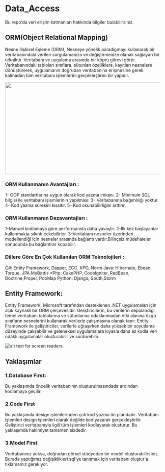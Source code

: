 # Data_Access
 Bu repo'da veri erişim katmanları hakkında bilgiler bulabilirsiniz.
 
 ## ORM(Object Relational Mapping)
  Nesne İlişkisel Eşleme (ORM), Nesneye yönelik paradigmayı kullanarak bir veritabanındaki verileri sorgulamanıza ve değiştirmenize olanak sağlayan bir tekniktir. Veritabanı ve uygulama arasında bir köprü görevi görür. Veritabanındaki tabloları sınıflara, sütunları özelliklere, kayıtları nesnelere dönüştürerek, uygulamanın doğrudan veritabanına erişmesine gerek kalmadan tüm veritabanı işlemlerini gerçekleştiren bir yapıdır.
  
  <img src="https://miro.medium.com/max/2678/0*hPIVHv2kP28zTbvb.png" style="height: 300px; width:700px;"/>
  
 ### ORM Kullanmanın Avantajları :
  
  1- OOP standartlarına uygun olarak kod yazma imkanı.
  2- Minimum SQL bilgisi ile veritabanı işlemlerinin yapılması.
  3- Veritabanına bağımlılığı yoktur.
  4- Kod yazma süresini kısaltır.
  5- Kod okunabilirliğini arttırır.
  
  ### ORM Kullanmanın Dezavantajları :
  
  1-Manuel kodlamaya göre performansta daha yavaştır.
  2-İlk kez başlayanlar kullanmakta sıkıntı çekebilirler.
  3-Veritabanı nesneler üzerinden modellendiği için nesneler arasında bağlantı vardır.Bilinçsiz müdehaleler sonucunda bu bağlantılar kopabilir.
  
  ### Dillere Göre En Çok Kullanılan ORM Teknolojileri :
  C#: Entity Framework, Dapper, ECO, XPO, Norm
  Java: Hibernate, Ebean, Torque, JPA,MyBattis *Php: CakePHP, Codelgniter, RedBean, Doctrine,Propel, PdoMap
  Python: Django, South,Storm
  
  ## Entity Framework:
  Entity Framework, Microsoft tarafından desteklenen .NET uygulamaları için açık kaynaklı bir ORM çerçevesidir. Geliştiricilerin, bu verilerin depolandığı temel veritabanı tablolarına ve sütunlarına odaklanmadan etki alanına özgü sınıfların nesnelerini kullanarak verilerle çalışmasına olanak tanır. Entity Framework ile geliştiriciler, verilerle uğraşırken daha yüksek bir soyutlama düzeyinde çalışabilir ve geleneksel uygulamalara kıyasla daha az kodla veri odaklı uygulamalar oluşturabilir ve sürdürebilir.
  
  ![alt text for screen readers](https://miro.medium.com/max/770/1*iKXY29vQETRAuxWOLSbq0w.jpeg "Text to show on mouseover").
  
  ## Yaklaşımlar
  ### 1.Database First:
  Bu yaklaşımda öncelik veritabanının oluşturulmasındadır ardından kodlamaya geçilir.
  
  ### 2.Code First
  Bu yaklaşımda design işlemlerinden çok kod yazma ön plandadır. Veritabanı işlemleri design işlemleri olarak değilde kod yazarak gerçekleştirilir. Geliştirici veritabanıyla ilgili tüm işlemleri kodlayarak oluşturur. Bu yaklaşımda hakimiyet tamamen sizdedir.
  
  ### 3.Model First
  Veritabanınız yoksa, doğrudan görsel stüdyodan bir model oluşturabilirsiniz. Burada yaptığımız değişiklikleri sql'ye tanıtmak için veritabanı oluştur'a tıklamamız gerekiyor.
